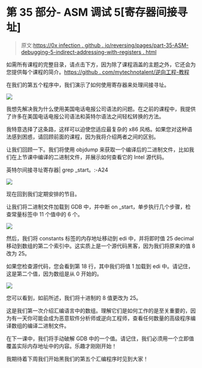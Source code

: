 # 第 35 部分- ASM 调试 5[寄存器间接寻址]

> 原文:[https://0x infection . github . io/reversing/pages/part-35-ASM-debugging-5-indirect-addressing-with-registers . html](https://0xinfection.github.io/reversing/pages/part-35-asm-debugging-5-indirect-addressing-with-registers.html)

如需所有课程的完整目录，请点击下方，因为除了课程涵盖的主题之外，它还会为您提供每个课程的简介。[https://github . com/mytechnotalent/逆向工程-教程](https://github.com/mytechnotalent/Reverse-Engineering-Tutorial)

在我们的第五个程序中，我们演示了如何使用寄存器来处理间接寻址。

![](../Images/578a0f4c02835941bc50546ac65ead49.png)

我想先解决我为什么使用美国电话电报公司语法的问题。在之前的课程中，我提供了许多在美国电话电报公司语法和英特尔语法之间轻松转换的方法。

我特意选择了这条路，这样可以迫使您适应最复杂的 x86 风格。如果您对这种语法感到困惑，请回顾前面的课程，因为我将介绍两者之间的区别。

让我们回顾一下。我们将使用 objdump 来获取一个编译后的二进制文件，比如我们在上节课中编译的二进制文件，并展示如何查看它的 Intel 源代码。

英特尔间接寻址寄存器| grep _start。:-A24

![](../Images/858aab35dc647858582e8401b778050b.png)

现在回到我们定期安排的节目。

让我们将二进制文件加载到 GDB 中，并中断 on _start，单步执行几个步骤，检查常量标签中 11 个值中的 6 个。

![](../Images/1632c2c7767ca96b8673776df6e17694.png)

然后，我们将 constants 标签的内存地址移动到 edi 中，并将即时值 25 decimal 移动到数组的第二个索引中。这实质上是一个源代码黑客，因为我们将原来的值 8 改为 25。

如果您检查源代码，您会看到第 18 行，其中我们将值 1 加载到 edi 中。请记住，这是第二个值，因为数组是从 0 开始的。

![](../Images/1d62c072148e7e43bfed01c786d82699.png)

您可以看到，如前所述，我们将十进制的 8 值更改为 25。

这是我们第一次介绍汇编语言中的数组。理解它们是如何工作的是至关重要的，因为有一天你可能会成为恶意软件分析师或逆向工程师，查看任何数量的高级程序编译数组的编译二进制文件。

在下一课中，我们将手动破解 GDB 中的一个值。请记住，我们必须用一个立即值覆盖实际内存地址中的内容。乐趣才刚刚开始！

我期待着下周我们开始黑我们的第五个汇编程序时见到大家！